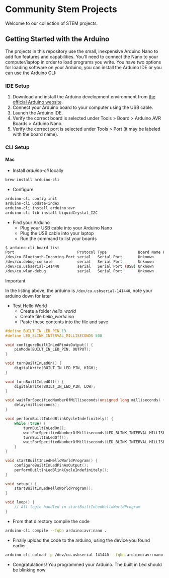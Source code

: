 # Community Stem Projects

Welcome to our collection of STEM projects. 


## Getting Started with the Arduino
The projects in this repository use the small, inexpensive Arduino Nano to add fun features and capabilities. You'll need to connect the Nano to your computer/laptop in order to load programs you write. You have two options for loading software on your Arduino, you can install the Arduino IDE or you can use the Arduino CLI:

### IDE Setup
1. Download and install the Arduino development environment from [the official Arduino website](https://www.arduino.cc/en/software/).
2. Connect your Arduino board to your computer using the USB cable.
3. Launch the Arduino IDE.
4. Verify the correct board is selected under Tools > Board > Arduino AVR Boards > Arduino Nano.
5. Verify the correct port is selected under Tools > Port (it may be labeled with the board name).

### CLI Setup

#### Mac
- Install _arduino-cli_ locally
```bash
brew install arduino-cli
```
- Configure
```bash
arduino-cli config init
arduino-cli update-index
arduino-cli install arduino:avr
arduino-cli lib install LiquidCrystal_I2C
```
- Find your Arduino
  - Plug your USB cable into your Arduino Nano
  - Plug the USB cable into your laptop
  - Run the command to list your boards
    
```bash
$ arduino-cli board list
Port                            Protocol Type              Board Name FQBN Core
/dev/cu.Bluetooth-Incoming-Port serial   Serial Port       Unknown
/dev/cu.debug-console           serial   Serial Port       Unknown
/dev/cu.usbserial-141440        serial   Serial Port (USB) Unknown
/dev/cu.wlan-debug              serial   Serial Port       Unknown
```

>[!important]
>In the listing above, the arduino is `/dev/cu.usbserial-141440`, note your arduino down for later

- Test Hello World
  - Create a folder _hello_world_
  - Create file _hello_world.ino_
  - Paste these contents into the file and save
```c
#define BUILT_IN_LED_PIN 13
#define LED_BLINK_INTERVAL_MILLISECONDS 500

void configureBuiltInLedPinAsOutput() {
    pinMode(BUILT_IN_LED_PIN, OUTPUT);
}

void turnBuiltInLedOn() {
    digitalWrite(BUILT_IN_LED_PIN, HIGH);
}

void turnBuiltInLedOff() {
    digitalWrite(BUILT_IN_LED_PIN, LOW);
}

void waitForSpecifiedNumberOfMilliseconds(unsigned long milliseconds) {
    delay(milliseconds);
}

void performBuiltInLedBlinkCycleIndefinitely() {
    while (true) {
        turnBuiltInLedOn();
        waitForSpecifiedNumberOfMilliseconds(LED_BLINK_INTERVAL_MILLISECONDS);
        turnBuiltInLedOff();
        waitForSpecifiedNumberOfMilliseconds(LED_BLINK_INTERVAL_MILLISECONDS);
    }
}

void startBuiltInLedHelloWorldProgram() {
    configureBuiltInLedPinAsOutput();
    performBuiltInLedBlinkCycleIndefinitely();
}

void setup() {
    startBuiltInLedHelloWorldProgram();
}

void loop() {
    // All logic handled in startBuiltInLedHelloWorldProgram
}

```
  - From that directory compile the code 
```bash
arduino-cli compile --fqbn arduino:avr:nano .
```

  - Finally upload the code to the arduino, using the device you found earlier
```bash
arduino-cli upload -p /dev/cu.usbserial-141440 --fqbn arduino:avr:nano .
```
- Congratulations!  You programmed your Arduino.  The built in Led should be blinking now
